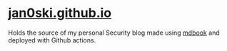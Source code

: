 # [jan0ski.github.io](https://jan0ski.github.io)

Holds the source of my personal Security blog made using [mdbook](https://github.com/rust-lang/mdBook) and deployed with Github actions.
